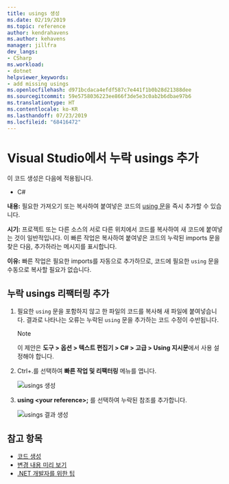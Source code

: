 ```yaml
---
title: usings 생성
ms.date: 02/19/2019
ms.topic: reference
author: kendrahavens
ms.author: kehavens
manager: jillfra
dev_langs:
- CSharp
ms.workload:
- dotnet
helpviewer_keywords:
- add missing usings
ms.openlocfilehash: d971bcdaca4efdf587c7e441f1b0b28d21388dee
ms.sourcegitcommit: 59e5758036223ee866f3de5e3c0ab2b6dbae97b6
ms.translationtype: HT
ms.contentlocale: ko-KR
ms.lasthandoff: 07/23/2019
ms.locfileid: "68416472"
---
```

# <a name="add-missing-usings-in-visual-studio"></a>Visual Studio에서 누락 usings 추가

이 코드 생성은 다음에 적용됩니다.

- C#

**내용:** 필요한 가져오기 또는 복사하여 붙여넣은 코드의 [using 문](/dotnet/csharp/language-reference/keywords/using-statement)을 즉시 추가할 수 있습니다.

**시기:** 프로젝트 또는 다른 소스의 서로 다른 위치에서 코드를 복사하여 새 코드에 붙여넣는 것이 일반적입니다. 이 빠른 작업은 복사하여 붙여넣은 코드의 누락된 imports 문을 찾은 다음, 추가하라는 메시지를 표시합니다.

**이유:** 빠른 작업은 필요한 imports를 자동으로 추가하므로, 코드에 필요한 `using` 문을 수동으로 복사할 필요가 없습니다.

## <a name="add-missing-usings-refactoring"></a>누락 usings 리팩터링 추가

1. 필요한 `using` 문을 포함하지 않고 한 파일의 코드를 복사해 새 파일에 붙여넣습니다. 결과로 나타나는 오류는 누락된 `using` 문을 추가하는 코드 수정이 수반됩니다.

    > [!NOTE]
    > 이 제안은 **도구 > 옵션 > 텍스트 편집기 > C# > 고급 > Using 지시문**에서 사용 설정해야 합니다.

2. Ctrl+.를 선택하여 **빠른 작업 및 리팩터링** 메뉴를 엽니다.

    ![usings 생성](media/generate-using-codefix.png)

3. **using \<your reference\>;** 를 선택하여 누락된 참조를 추가합니다.

    ![usings 결과 생성](media/generate-using-result.png)

## <a name="see-also"></a>참고 항목

- [코드 생성](../code-generation-in-visual-studio.md)
- [변경 내용 미리 보기](../../ide/preview-changes.md)
- [.NET 개발자를 위한 팁](../csharp-developer-productivity.md)
